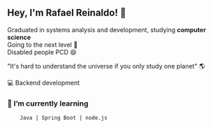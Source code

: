 ## Hey,  I'm Rafael Reinaldo! :wave:

Graduated in systems analysis and development, studying **computer science**  </br>
Going to the next level  :rocket: </br>
Disabled people  PCD :smile:

"It's hard to understand the universe if you only study one planet" :earth_americas:

:computer: Backend development 
### 🌱 I’m currently learning
        Java | Spring Boot | node.js
